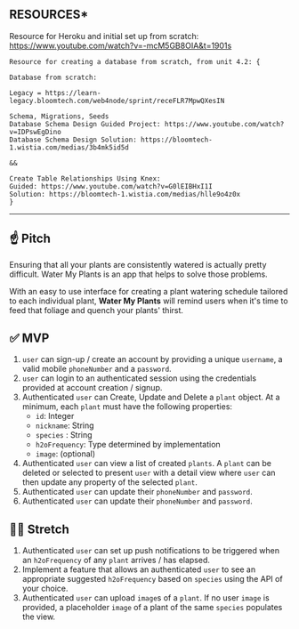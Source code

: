 ## **RESOURCES***

Resource for Heroku and initial set up from scratch: https://www.youtube.com/watch?v=-mcM5GB8OIA&t=1901s

    Resource for creating a database from scratch, from unit 4.2: {

    Database from scratch: 
    
    Legacy = https://learn-legacy.bloomtech.com/web4node/sprint/receFLR7MpwQXesIN

    Schema, Migrations, Seeds
    Database Schema Design Guided Project: https://www.youtube.com/watch?v=IDPswEgDino
    Database Schema Design Solution: https://bloomtech-1.wistia.com/medias/3b4mk5id5d

    &&

    Create Table Relationships Using Knex:
    Guided: https://www.youtube.com/watch?v=G0lEIBHxI1I 
    Solution: https://bloomtech-1.wistia.com/medias/hlle9o4z0x
    }





-----------------------------------------------------------------------------------




## ☝️ **Pitch**

Ensuring that all your plants are consistently watered is actually pretty difficult. Water My Plants is an app that helps to solve those problems. 

With an easy to use interface for creating a plant watering schedule tailored to each individual plant, **Water My Plants** will remind users when it's time to feed that foliage and quench your plants' thirst.


## ✅  **MVP**

1. `user` can sign-up / create an account by providing a unique `username`, a valid mobile `phoneNumber` and a `password`. 
2. `user` can login to an authenticated session using the credentials provided at account creation / signup.
3. Authenticated `user` can Create, Update and Delete a `plant` object. At a minimum, each `plant` must have the following properties: 
    - `id`: Integer
    - `nickname`: String
    - `species` : String
    - `h2oFrequency`: Type determined by implementation
    - `image`: (optional)
4. Authenticated `user` can view a list of created `plants`.  A `plant` can be deleted or selected to present `user` with a detail view where `user` can then update any property of the selected `plant`. 
5. Authenticated `user` can update their `phoneNumber` and `password`.
6. Authenticated `user` can update their `phoneNumber` and `password`.



## 🏃‍♀️ **Stretch**
1. Authenticated `user` can set up push notifications to be triggered when an `h2oFrequency` of any `plant` arrives / has elapsed. 
2. Implement a feature that allows an authenticated `user` to see an appropriate suggested `h2oFrequency` based on `species` using the API of your choice. 
3. Authenticated `user` can upload `image`s of a `plant`. If no user `image` is provided, a placeholder `image` of a plant of the same `species` populates the view.
